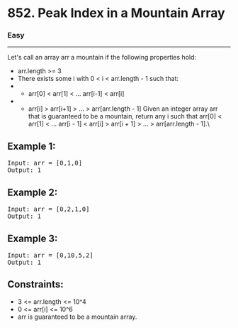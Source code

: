 # 852. Peak Index in a Mountain Array

### Easy

---

Let's call an array arr a mountain if the following properties hold:

- arr.length >= 3
- There exists some i with 0 < i < arr.length - 1 such that:
- - arr[0] < arr[1] < ... arr[i-1] < arr[i]
- - arr[i] > arr[i+1] > ... > arr[arr.length - 1]
    Given an integer array arr that is guaranteed to be a mountain, return any i such that arr[0] < arr[1] < ... arr[i - 1] < arr[i] > arr[i + 1] > ... > arr[arr.length - 1].\

## Example 1:

<pre>
Input: arr = [0,1,0]
Output: 1
</pre>

## Example 2:

<pre>
Input: arr = [0,2,1,0]
Output: 1
</pre>

## Example 3:

<pre>
Input: arr = [0,10,5,2]
Output: 1
</pre>

## Constraints:

- 3 <= arr.length <= 10^4
- 0 <= arr[i] <= 10^6
- arr is guaranteed to be a mountain array.
